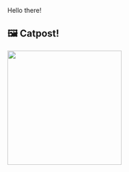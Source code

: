 Hello there!



## 🖼️ Catpost!

<sub>
    <img src="https://cdn2.thecatapi.com/images/dm9.jpg" height="256">
</sub>

